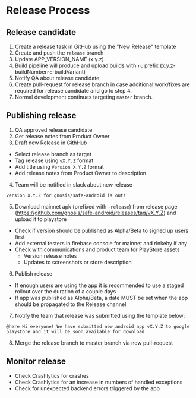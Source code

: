# Release Process

## Release candidate
1. Create a release task in GitHub using the "New Release" template
2. Create and push the `release` branch
3. Update APP_VERSION_NAME (x.y.z)
4. Build pipeline will produce and upload builds with `rc` prefix (x.y.z-buildNumber`rc`-buildVariant)
5. Notify QA about release candidate
6. Create pull-request for release branch in case additional work/fixes are required for release candidate and go to step 4.
7. Normal development continues targeting `master` branch.

## Publishing release
1. QA approved release candidate
2. Get release notes from Product Owner
3. Draft new Release in GithHub
  - Select release branch as target
  - Tag release using `vX.Y.Z` format
  - Add title using `Version X.Y.Z` format
  - Add release notes from Product Owner to description 
4. Team will be notified in slack about new release
```
Version X.Y.Z for gnosis/safe-android is out!
```
5. Download mainnet apk (prefixed with `-release`) from release page (https://github.com/gnosis/safe-android/releases/tag/vX.Y.Z) and upload it to playstore
  - Check if version should be published as Alpha/Beta to signed up users first
  - Add external testers in firebase console for mainnet and rinkeby if any
  - Check with communications and product team for PlayStore assets
    - Version release notes
    - Updates to screenshots or store description
6. Publish release
  - If enough users are using the app it is recommended to use a staged rollout over the duration of a couple days
  - If app was published as Alpha/Beta, a date MUST be set when the app should be propagated to the Release channel
7. Notify the team that release was submitted using the template below:
```
@here Hi everyone! We have submitted new android app vX.Y.Z to google playstore and it will be soon available for download.
```
8. Merge the release branch to master branch via new pull-request

## Monitor release
- Check Crashlytics for crashes
- Check Crashlytics for an increase in numbers of handled exceptions
- Check for unexpected backend errors triggered by the app
